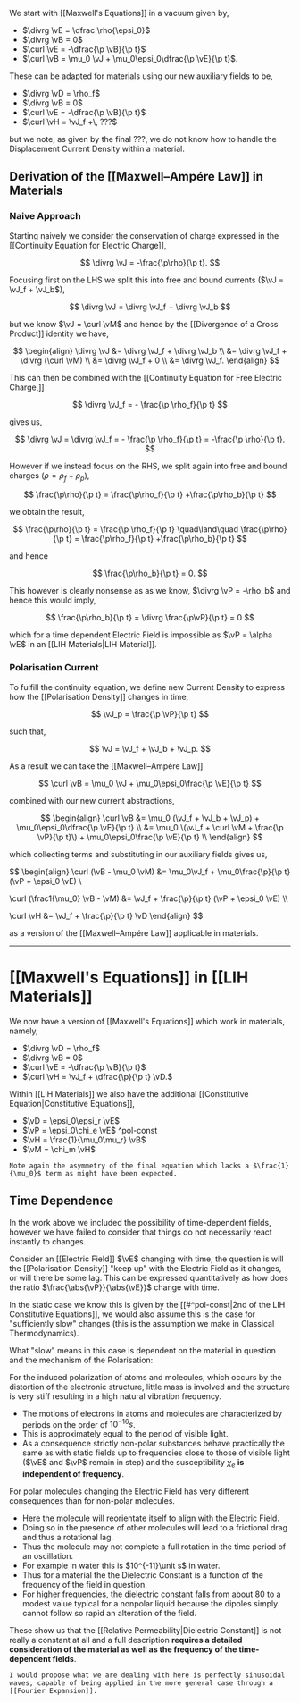 We start with [[Maxwell's Equations]] in a vacuum given by,

- $\divrg \vE = \dfrac \rho{\epsi_0}$
- $\divrg \vB = 0$
- $\curl \vE = -\dfrac{\p \vB}{\p t}$
- $\curl \vB = \mu_0 \vJ + \mu_0\epsi_0\dfrac{\p \vE}{\p t}$.

These can be adapted for materials using our new auxiliary fields to be,

- $\divrg \vD = \rho_f$
- $\divrg \vB = 0$
- $\curl \vE = -\dfrac{\p \vB}{\p t}$
- $\curl \vH = \vJ_f +\, ???$

but we note, as given by the final $???$, we do not know how to handle the Displacement Current Density within a material.

## Derivation of the [[Maxwell–Ampére Law]] in Materials

### Naive Approach

Starting naively we consider the conservation of charge expressed in the [[Continuity Equation for Electric Charge]],

$$ \divrg \vJ = -\frac{\p\rho}{\p t}. $$

Focusing first on the LHS we split this into free and bound currents ($\vJ = \vJ_f + \vJ_b$),

$$ \divrg \vJ = \divrg \vJ_f + \divrg \vJ_b $$

but we know $\vJ = \curl \vM$ and hence by the [[Divergence of a Cross Product]] identity we have,

$$
\begin{align}
\divrg \vJ 
&= \divrg \vJ_f + \divrg \vJ_b \\
&= \divrg \vJ_f + \divrg (\curl \vM) \\
&= \divrg \vJ_f + 0 \\
&= \divrg \vJ_f.
\end{align}
$$

This can then be combined with the [[Continuity Equation for Free Electric Charge,]]

$$ \divrg \vJ_f = - \frac{\p \rho_f}{\p t} $$

gives us,

$$
\divrg \vJ = \divrg \vJ_f = - \frac{\p \rho_f}{\p t} = -\frac{\p \rho}{\p t}.
$$

However if we instead focus on the RHS, we split again into free and bound charges ($\rho = \rho_f + \rho_p$),

$$
\frac{\p\rho}{\p t} =
\frac{\p\rho_f}{\p t}
+\frac{\p\rho_b}{\p t}
$$

we obtain the result,

$$
\frac{\p\rho}{\p t} = \frac{\p \rho_f}{\p t} 
\quad\land\quad
\frac{\p\rho}{\p t} =
\frac{\p\rho_f}{\p t}
+\frac{\p\rho_b}{\p t}
$$

and hence

$$ \frac{\p\rho_b}{\p t} = 0. $$

This however is clearly nonsense as as we know, $\divrg \vP = -\rho_b$ and hence this would imply,

$$
\frac{\p\rho_b}{\p t} = \divrg \frac{\p\vP}{\p t} = 0
$$

which for a time dependent Electric Field is impossible as $\vP = \alpha \vE$ in an [[LIH Materials|LIH Material]].

### Polarisation Current

To fulfill the continuity equation, we define new Current Density to express how the [[Polarisation Density]] changes in time,

$$ \vJ_p = \frac{\p \vP}{\p t} $$

such that,

$$ \vJ = \vJ_f + \vJ_b + \vJ_p. $$

As a result we can take the [[Maxwell–Ampére Law]]

$$
\curl \vB = \mu_0 \vJ + \mu_0\epsi_0\frac{\p \vE}{\p t}
$$

combined with our new current abstractions,

$$
\begin{align}
\curl \vB
&= \mu_0 (\vJ_f + \vJ_b + \vJ_p) + \mu_0\epsi_0\dfrac{\p \vE}{\p t} \\
&= \mu_0 \(\vJ_f + \curl \vM + \frac{\p \vP}{\p t}\) + \mu_0\epsi_0\frac{\p \vE}{\p t} \\
\end{align}
$$

which collecting terms and substituting in our auxiliary fields gives us,

$$
\begin{align}
\curl \(\vB - \mu_0 \vM\) &=
\mu_0\vJ_f + 
\mu_0\frac{\p}{\p t} \(\vP + \epsi_0 \vE\) \\

\curl \(\frac1{\mu_0} \vB - \vM\) &=
\vJ_f + 
\frac{\p}{\p t} \(\vP + \epsi_0 \vE\) \\\\

\curl \vH &=
\vJ_f + 
\frac{\p}{\p t} \vD 
\end{align}
$$

as a version of the [[Maxwell–Ampére Law]] applicable in materials.

---

# [[Maxwell's Equations]] in [[LIH Materials]]

We now have a version of [[Maxwell's Equations]] which work in materials, namely,

- $\divrg \vD = \rho_f$
- $\divrg \vB = 0$
- $\curl \vE = -\dfrac{\p \vB}{\p t}$
- $\curl \vH = \vJ_f + \dfrac{\p}{\p t} \vD.$

Within [[LIH Materials]] we also have the additional [[Constitutive Equation|Constitutive Equations]],

- $\vD = \epsi_0\epsi_r \vE$
- $\vP = \epsi_0\chi_e \vE$ ^pol-const
- $\vH = \frac{1}{\mu_0\mu_r} \vB$
- $\vM = \chi_m \vH$

```ad-warning
Note again the asymmetry of the final equation which lacks a $\frac{1}{\mu_0}$ term as might have been expected.
```

## Time Dependence

In the work above we included the possibility of time-dependent fields, however we have failed to consider that things do not necessarily react instantly to changes.

Consider an [[Electric Field]] $\vE$ changing with time, the question is will the [[Polarisation Density]] "keep up" with the Electric Field as it changes, or will there be some lag. This can be expressed quantitatively as how does the ratio $\frac{\abs{\vP}}{\abs{\vE}}$ change with time.

In the static case we know this is given by the [[#^pol-const|2nd of the LIH Constitutive Equations]], we would also assume this is the case for "sufficiently slow" changes (this is the assumption we make in Classical Thermodynamics).

What "slow" means in this case is dependent on the material in question and the mechanism of the Polarisation:

For the induced polarization of atoms and molecules, which occurs by the distortion of the electronic structure, little mass is involved and the structure is very stiff resulting in a high natural vibration frequency.

- The motions of electrons in atoms and molecules are characterized by periods on the order of $10^{-16} \unit{s}$.
- This is approximately equal to the period of visible light.
- As a consequence strictly non-polar substances behave practically the same as with static fields up to frequencies close to those of visible light ($\vE$ and $\vP$ remain in step) and the susceptibility $\chi_e$ **is independent of frequency**.

For polar molecules changing the Electric Field has very different consequences than for non-polar molecules.

- Here the molecule will reorientate itself to align with the Electric Field.
- Doing so in the presence of other molecules will lead to a frictional drag and thus a rotational lag.
- Thus the molecule may not complete a full rotation in the time period of an oscillation.
- For example in water this is $10^{-11}\unit s$ in water.
- Thus for a material the the Dielectric Constant is a function of the frequency of the field in question.
- For higher frequencies, the dielectric constant falls from about $80$ to a modest value typical for a nonpolar liquid because the dipoles simply cannot follow so rapid an alteration of the field.

These show us that the [[Relative Permeability|Dielectric Constant]] is not really a constant at all and a full description **requires a detailed consideration of the material as well as the frequency of the time-dependent fields**.

```ad-info
I would propose what we are dealing with here is perfectly sinusoidal waves, capable of being applied in the more general case through a [[Fourier Expansion]].
```



